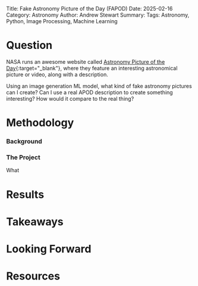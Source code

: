Title: Fake Astronomy Picture of the Day (FAPOD)
Date: 2025-02-16
Category: Astronomy
Author: Andrew Stewart
Summary: 
Tags: Astronomy, Python, Image Processing, Machine Learning

# Question
NASA runs an awesome website called [Astronomy Picture of the Day](https://apod.nasa.gov/apod/astropix.html){:target="_blank"}, where they feature an interesting astronomical picture or video, along with a description.  
  
Using an image generation ML model, what kind of fake astronomy pictures can I create? Can I use a real APOD description to create something interesting? How would it compare to the real thing?
# Methodology
### Background
### The Project
What 
# Results
# Takeaways
# Looking Forward
# Resources